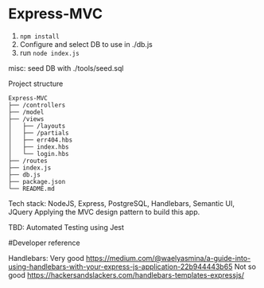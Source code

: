 # Express-MVC
1. `npm install`
2. Configure and select DB to use in ./db.js
3. run `node index.js`

misc: seed DB with ./tools/seed.sql

Project structure
```
Express-MVC
├── /controllers
├── /model
├── /views
│   ├── /layouts
│   ├── /partials
│   ├── err404.hbs
│   ├── index.hbs
│   └── login.hbs
├── /routes
├── index.js
├── db.js
├── package.json
└── README.md
```

Tech stack:
NodeJS, Express, PostgreSQL, Handlebars, Semantic UI, JQuery
Applying the MVC design pattern to build this app.

TBD: 
Automated Testing using Jest

#Developer reference

Handlebars:
Very good
https://medium.com/@waelyasmina/a-guide-into-using-handlebars-with-your-express-js-application-22b944443b65
Not so good
https://hackersandslackers.com/handlebars-templates-expressjs/
